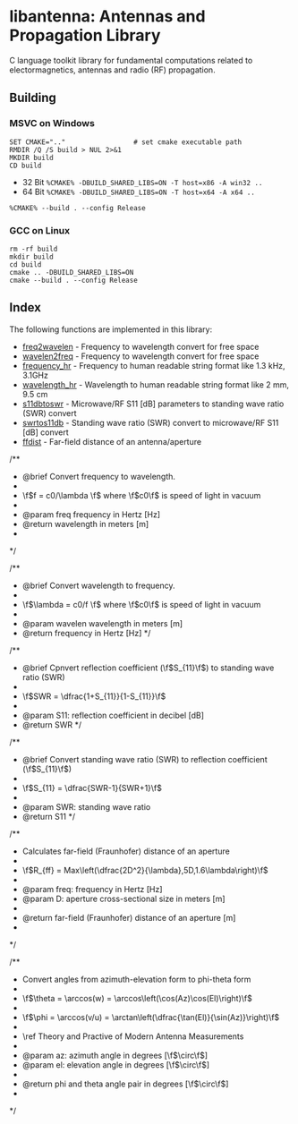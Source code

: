 # libantenna: Antennas and Propagation Library
C language toolkit library for fundamental computations related to electormagnetics, antennas and radio (RF) propagation.

## Building
### MSVC on Windows
``` shell
SET CMAKE=".."                 # set cmake executable path
RMDIR /Q /S build > NUL 2>&1 
MKDIR build 
CD build
```
- 32 Bit 
`%CMAKE% -DBUILD_SHARED_LIBS=ON -T host=x86 -A win32 ..`
- 64 Bit 
`%CMAKE% -DBUILD_SHARED_LIBS=ON -T host=x64 -A x64 ..`
``` shell
%CMAKE% --build . --config Release
```
### GCC on Linux
```
rm -rf build
mkdir build
cd build
cmake .. -DBUILD_SHARED_LIBS=ON
cmake --build . --config Release
```

 

## Index
The following functions are implemented in this library:

-   [freq2wavelen]  - Frequency to wavelength convert for free space
-   [wavelen2freq]  - Frequency to wavelength convert for free space
-   [frequency_hr]  - Frequency to human readable string format like 1.3 kHz, 3.1GHz
-   [wavelength_hr] - Wavelength to human readable string format like 2 mm, 9.5 cm
-   [s11dbtoswr]    - Microwave/RF S11 [dB] parameters to standing wave ratio (SWR) convert
-   [swrtos11db]    - Standing wave ratio (SWR) convert to microwave/RF S11 [dB] convert 
-   [ffdist]        - Far-field distance of an antenna/aperture 

[freq2wavelen]:  https://github.com/yigithsyn/libantenna/blob/master/src/conversion.c
[wavelen2freq]:  https://github.com/yigithsyn/libantenna/blob/master/src/conversion.c
[frequency_hr]:  https://github.com/yigithsyn/libantenna/blob/master/src/utility.c
[wavelength_hr]: https://github.com/yigithsyn/libantenna/blob/master/src/utility.c
[s11dbtoswr]:    https://github.com/yigithsyn/libantenna/blob/master/src/conversion.c
[swrtos11db]:    https://github.com/yigithsyn/libantenna/blob/master/src/conversion.c
[ffdist]:        https://github.com/yigithsyn/libantenna/blob/master/src/propagation.c

/**
 * @brief Convert frequency to wavelength. 
 * 
 * \f$f = c0/\lambda \f$ where \f$c0\f$ is speed of light in vacuum
 *
 * @param freq frequency in Hertz [Hz] 
 * @return wavelength in meters [m]
 * 
 */

 /**
 * @brief Convert wavelength to frequency.
 * 
 * \f$\lambda = c0/f \f$ where \f$c0\f$ is speed of light in vacuum
 * 
 * @param wavelen wavelength in meters [m]
 * @return frequency in Hertz [Hz] 
 */

 /**
 * @brief Cpnvert reflection coefficient (\f$S_{11}\f$) to standing wave ratio (SWR)
 * 
 * \f$SWR = \dfrac{1+S_{11}}{1-S_{11}}\f$
 * 
 * @param S11: reflection coefficient in decibel [dB]
 * @return SWR 
 */

 /**
 * @brief Convert standing wave ratio (SWR) to reflection coefficient (\f$S_{11}\f$) 
 * 
 * \f$S_{11} = \dfrac{SWR-1}{SWR+1}\f$
 * 
 * @param SWR: standing wave ratio
 * @return S11 
 */

/**
 * Calculates far-field (Fraunhofer) distance of an aperture
 *
 * \f$R_{ff} = Max\left(\dfrac{2D^2}{\lambda},5D,1.6\lambda\right)\f$
 *
 * @param  freq: frequency in Hertz [Hz]
 * @param  D: aperture cross-sectional size in meters [m]
 *
 * @return far-field (Fraunhofer) distance of an aperture [m]
 *
 */


/**
 * Convert angles from azimuth-elevation form to phi-theta form
 *
 * \f$\theta = \arccos(w) = \arccos\left(\cos(Az)\cos(El)\right)\f$
 *
 * \f$\phi = \arccos(v/u) = \arctan\left(\dfrac{\tan(El)}{\sin(Az)}\right)\f$
 * 
 * \ref Theory and Practive of Modern Antenna Measurements
 *
 * @param  az: azimuth angle in degrees [\f$\circ\f$]
 * @param  el: elevation angle in degrees [\f$\circ\f$]
 *
 * @return phi and theta angle pair in degrees [\f$\circ\f$]
 *
 */
